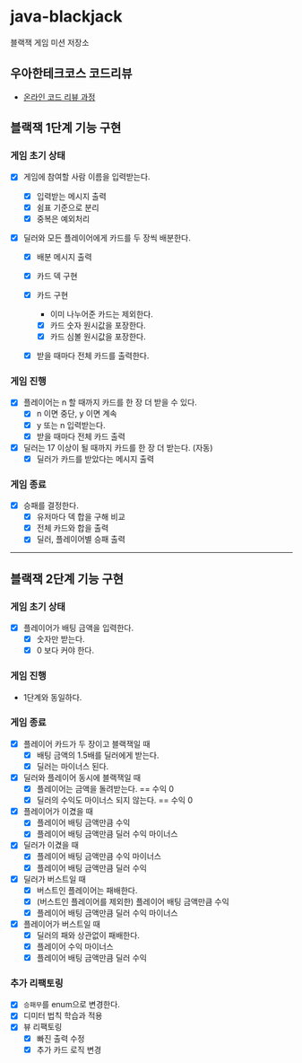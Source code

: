 # java-blackjack
블랙잭 게임 미션 저장소

## 우아한테크코스 코드리뷰
* [온라인 코드 리뷰 과정](https://github.com/woowacourse/woowacourse-docs/blob/master/maincourse/README.md)



## 블랙잭 1단계 기능 구현

### 게임 초기 상태

- [x] 게임에 참여할 사람 이름을 입력받는다.
  - [x] 입력받는 메시지 출력
   - [x] 쉼표 기준으로 분리
   - [x] 중복은 예외처리

- [x] 딜러와 모든 플레이어에게 카드를 두 장씩 배분한다.

  - [x] 배분 메시지 출력

  - [x] 카드 덱 구현

  - [x] 카드 구현

    - 이미 나누어준 카드는 제외한다.

    - [x] 카드 숫자 원시값을 포장한다.
    - [x] 카드 심볼 원시값을 포장한다.

  - [x] 받을 때마다 전체 카드를 출력한다.

### 게임 진행

- [x] 플레이어는 n 할 때까지 카드를 한 장 더 받을 수 있다.
  - [x] n 이면 중단, y 이면 계속
  - [x] y 또는 n 입력받는다.
  - [x] 받을 때마다 전체 카드 출력
- [x] 딜러는 17 이상이 될 때까지 카드를 한 장 더 받는다. (자동)
  - [x] 딜러가 카드를 받았다는 메시지 출력

### 게임 종료

- [x] 승패를 결정한다.
  - [x] 유저마다 덱 합을 구해 비교
  - [x] 전체 카드와 합을 출력
  - [x] 딜러, 플레이어별 승패 출력
---

## 블랙잭 2단계 기능 구현
### 게임 초기 상태
- [x] 플레이어가 배팅 금액을 입력한다. 
  - [x] 숫자만 받는다.
  - [x] 0 보다 커야 한다.
### 게임 진행
- 1단계와 동일하다.
### 게임 종료
- [x] 플레이어 카드가 두 장이고 블랙잭일 때
  - [x] 배팅 금액의 1.5배를 딜러에게 받는다.
  - [x] 딜러는 마이너스 된다.
- [x] 딜러와 플레이어 동시에 블랙잭일 때 
  - [x] 플레이어는 금액을 돌려받는다. == 수익 0
  - [x] 딜러의 수익도 마이너스 되지 않는다. == 수익 0
- [x] 플레이어가 이겼을 때
  - [x] 플레이어 배팅 금액만큼 수익
  - [x] 플레이어 배팅 금액만큼 딜러 수익 마이너스
- [x] 딜러가 이겼을 때
  - [x] 플레이어 배팅 금액만큼 수익 마이너스
  - [x] 플레이어 배팅 금액만큼 딜러 수익
- [x] 딜러가 버스트일 때
  - [x] 버스트인 플레이어는 패배한다.
  - [x] (버스트인 플레이어를 제외한) 플레이어 배팅 금액만큼 수익
  - [x] 플레이어 배팅 금액만큼 딜러 수익 마이너스
- [x] 플레이어가 버스트일 때
  - [x] 딜러의 패와 상관없이 패배한다.
  - [x] 플레이어 수익 마이너스
  - [x] 플레이어 배팅 금액만큼 딜러 수익
### 추가 리팩토링
- [x] `승패무`를 enum으로 변경한다.
- [x] 디미터 법칙 학습과 적용
- [x] 뷰 리팩토링
  - [x] 빠진 출력 수정
  - [x] 추가 카드 로직 변경
